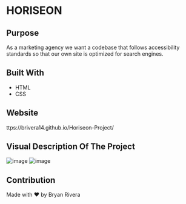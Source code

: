 # HORISEON

## Purpose
As a marketing agency we want a codebase that follows accessibility standards so that our own site is optimized for search engines.

## Built With
* HTML
* CSS

## Website
ttps://brivera14.github.io/Horiseon-Project/

## Visual Description Of The Project
![image](https://user-images.githubusercontent.com/66097407/84575629-67f6d100-ad7c-11ea-9a3e-5be398a1f234.png) ![image](https://user-images.githubusercontent.com/66097407/84575634-7cd36480-ad7c-11ea-8907-674fad16278a.png)

## Contribution
Made with ❤️ by Bryan Rivera
